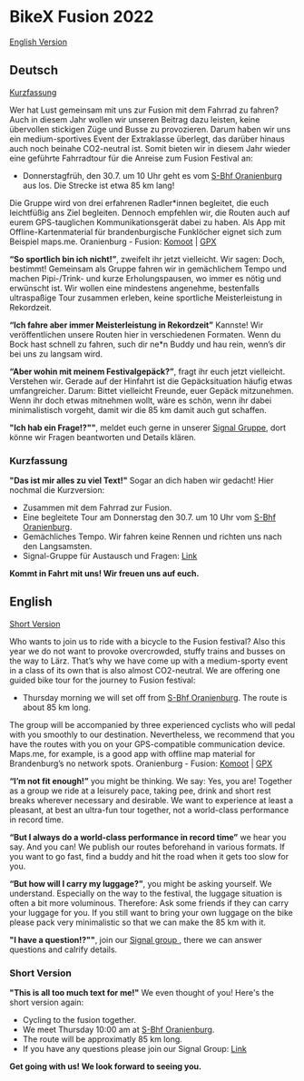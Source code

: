 # BikeX Fusion 2022

[English Version](#English)

## Deutsch
[Kurzfassung](#Kurzfassung)

Wer hat Lust gemeinsam mit uns zur Fusion mit dem Fahrrad zu fahren? 
Auch in diesem Jahr wollen wir unseren Beitrag dazu leisten, keine übervollen stickigen Züge und Busse zu provozieren.
Darum haben wir uns ein medium-sportives Event der Extraklasse überlegt, das darüber hinaus auch noch beinahe CO2-neutral ist. Somit bieten wir in diesem Jahr wieder eine geführte Fahrradtour für die Anreise zum Fusion Festival an:

- Donnerstagfrüh, den 30.7. um 10 Uhr geht es vom [S-Bhf Oranienburg](https://www.openstreetmap.org/?mlat=52.75439&mlon=13.24829#map=19/52.75436/13.24828) aus los. Die Strecke ist etwa 85 km lang!

Die Gruppe wird von drei erfahrenen Radler*innen begleitet, die euch leichtfüßig ans Ziel begleiten. Dennoch empfehlen wir, die Routen auch auf eurem GPS-tauglichen Kommunikationsgerät dabei zu haben. Als App mit Offline-Kartenmaterial für brandenburgische Funklöcher eignet sich zum Beispiel maps.me.
Oranienburg - Fusion: [Komoot](https://www.komoot.de/tour/724634312) | [GPX](assets/routes/Oranienburg-Fusion.gpx)

**“So sportlich bin ich nicht!”**, zweifelt ihr jetzt vielleicht. Wir sagen: Doch, bestimmt! Gemeinsam als Gruppe fahren wir in gemächlichem Tempo und machen Pipi-/Trink- und kurze Erholungspausen, wo immer es nötig und erwünscht ist. Wir wollen eine mindestens angenehme, bestenfalls ultraspaßige Tour zusammen erleben, keine sportliche Meisterleistung in Rekordzeit.

**“Ich fahre aber immer Meisterleistung in Rekordzeit”** Kannste! Wir veröffentlichen unsere Routen hier in verschiedenen Formaten. Wenn du Bock hast schnell zu fahren, such dir ne*n Buddy und hau rein, wenn’s dir bei uns zu langsam wird.

**“Aber wohin mit meinem Festivalgepäck?”**, fragt ihr euch jetzt vielleicht. Verstehen wir. Gerade auf der Hinfahrt ist die Gepäcksituation häufig etwas umfangreicher. Darum: Bittet vielleicht Freunde, euer Gepäck mitzunehmen. Wenn ihr doch etwas mitnehmen wollt, wäre es schön, wenn ihr dabei minimalistisch vorgeht, damit wir die 85 km damit auch gut schaffen.

**"Ich hab ein Frage!?""**, meldet euch gerne in unserer [Signal Gruppe](https://signal.group/#CjQKIPFYcyO_5vZONs3dW1M6fD4w18_IMCPjsvnYug9T5kHkEhAImTNe8Ps1Z4ZNQowcsMn9), dort könne wir Fragen beantworten und Details klären.

### <a name="Kurzfassung"></a> Kurzfassung
**"Das ist mir alles zu viel Text!"** Sogar an dich haben wir gedacht! Hier nochmal die Kurzversion:
- Zusammen mit dem Fahrrad zur Fusion.
- Eine begleitete Tour am Donnerstag den 30.7. um 10 Uhr vom [S-Bhf Oranienburg](https://www.openstreetmap.org/?mlat=52.75439&mlon=13.24829#map=19/52.75436/13.24828).
- Gemächliches Tempo. Wir fahren keine Rennen und richten uns nach den Langsamsten.
- Signal-Gruppe für Austausch und Fragen: [Link](https://signal.group/#CjQKIPFYcyO_5vZONs3dW1M6fD4w18_IMCPjsvnYug9T5kHkEhAImTNe8Ps1Z4ZNQowcsMn9)

**Kommt in Fahrt mit uns! Wir freuen uns auf euch.**


## <a name="English"></a> English
[Short Version](#short)

Who wants to join us to ride with a bicycle to the Fusion festival?
Also this year we do not want to provoke overcrowded, stuffy trains and busses on the way to Lärz.
That’s why we have come up with a medium-sporty event in a class of its own that is also almost CO2-neutral. We are offering one guided bike tour for the journey to Fusion festival:

- Thursday morning we will set off from [S-Bhf Oranienburg](https://www.openstreetmap.org/?mlat=52.75439&mlon=13.24829#map=19/52.75436/13.24828). The route is about 85 km long.

The group will be accompanied by three experienced cyclists who will pedal with you smoothly to our destination. Nevertheless, we recommend that you have the routes with you on your GPS-compatible communication device. Maps.me, for example, is a good app with offline map material for Brandenburg’s no network spots.
Oranienburg - Fusion: [Komoot](https://www.komoot.de/tour/724634312) | [GPX](assets/routes/Oranienburg-Fusion.gpx)

**“I’m not fit enough!”** you might be thinking. We say: Yes, you are! Together as a group we ride at a leisurely pace, taking pee, drink and short rest breaks wherever necessary and desirable. We want to experience at least a pleasant, at best an ultra-fun tour together, not a world-class performance in record time.

**“But I always do a world-class performance in record time”** we hear you say. And you can! We publish our routes beforehand in various formats. If you want to go fast, find a buddy and hit the road when it gets too slow for you.

**“But how will I carry my luggage?”**, you might be asking yourself. We understand. Especially on the way to the festival, the luggage situation is often a bit more voluminous. Therefore: Ask some friends if they can carry your luggage for you. If you still want to bring your own luggage on the bike please pack very minimalistic so that we can make the 85 km with it. 

**"I have a question!?""**, join our [Signal group ](https://signal.group/#CjQKIPFYcyO_5vZONs3dW1M6fD4w18_IMCPjsvnYug9T5kHkEhAImTNe8Ps1Z4ZNQowcsMn9), there we can answer questions and calrify details.

### <a name="short"></a> Short Version
**"This is all too much text for me!"** We even thought of you! Here's the short version again:
- Cycling to the fusion together.
- We meet Thursday 10:00 am at [S-Bhf Oranienburg](https://www.openstreetmap.org/?mlat=52.75439&mlon=13.24829#map=19/52.75436/13.24828).
- The route will be approximatly 85 km long.
- If you have any questions please join our Signal Group: [Link](https://signal.group/#CjQKIPFYcyO_5vZONs3dW1M6fD4w18_IMCPjsvnYug9T5kHkEhAImTNe8Ps1Z4ZNQowcsMn9)


**Get going with us! We look forward to seeing you.**

